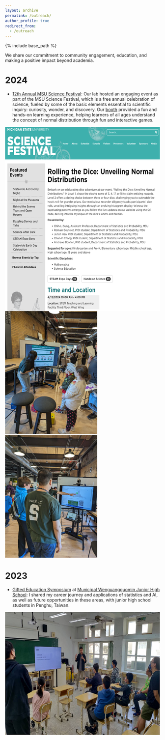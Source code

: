 ```yaml
---
layout: archive
permalink: /outreach/
author_profile: true
redirect_from:
  - /outreach
---
```


{% include base_path %}

We share our commitment to community engagement, education, and making a positive impact beyond academia.

2024
======
* [12th Annual MSU Science Festival](https://sciencefestival.msu.edu/): Our lab hosted an engaging event as part of the MSU Science Festival, which is a free annual celebration of science, fueled by some of the basic elements essential to scientific inquiry: curiosity, wonder, and discovery. Our [booth](https://sciencefestival.msu.edu/Event/View/129) provided a fun and hands-on learning experience, helping learners of all ages understand the concept of normal distribution through fun and interactive games. 

<img src='/images/2024 MSU Science Festival.png' width="600" height="600" style="margin: 0 auto; display: block;">

<img src='/images/MSU sciecne 2.jpeg' width="300" height="400">
<img src='/images/MSU sciecne 1.jpeg' width="300" height="400">


2023
======

* [Gifted Education Symposium](https://www.facebook.com/plugins/post.php?href=https%3A%2F%2Fwww.facebook.com%2FWGJHgifted%2Fposts%2Fpfbid02vVLoK1SDNGH6TLW1yqVofWi2M5pM8h7tUhNMXai8rMXwnxdTp3ZmeHayGRBycKMJl&show_text=true&width=500) at [Municipal Wenguangguomin Junior High School](http://www.wgjh.phc.edu.tw/): I shared my career journey and applications of statistics and AI, as well as future opportunities in these areas, with junior high school students in Penghu, Taiwan.

<img src='/images/Penghu Outreach 2.jpeg' width="600" height="400" style="margin: 0 auto; display: block;">